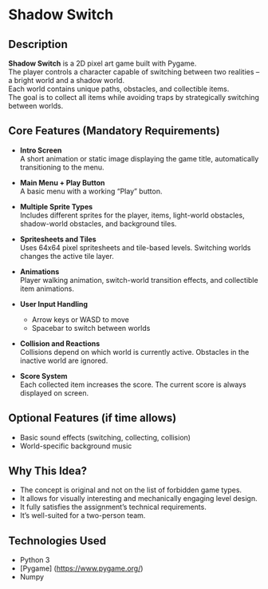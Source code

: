 # Shadow Switch

## Description
**Shadow Switch** is a 2D pixel art game built with Pygame.  
The player controls a character capable of switching between two realities – a bright world and a shadow world.  
Each world contains unique paths, obstacles, and collectible items.  
The goal is to collect all items while avoiding traps by strategically switching between worlds.

## Core Features (Mandatory Requirements)

- **Intro Screen**  
  A short animation or static image displaying the game title, automatically transitioning to the menu.

- **Main Menu + Play Button**  
  A basic menu with a working “Play” button.

- **Multiple Sprite Types**  
  Includes different sprites for the player, items, light-world obstacles, shadow-world obstacles, and background tiles.

- **Spritesheets and Tiles**  
  Uses 64x64 pixel spritesheets and tile-based levels. Switching worlds changes the active tile layer.

- **Animations**  
  Player walking animation, switch-world transition effects, and collectible item animations.

- **User Input Handling**  
  - Arrow keys or WASD to move  
  - Spacebar to switch between worlds

- **Collision and Reactions**  
  Collisions depend on which world is currently active. Obstacles in the inactive world are ignored.

- **Score System**  
  Each collected item increases the score. The current score is always displayed on screen.

## Optional Features (if time allows)

- Basic sound effects (switching, collecting, collision)
- World-specific background music

## Why This Idea?

- The concept is original and not on the list of forbidden game types.
- It allows for visually interesting and mechanically engaging level design.
- It fully satisfies the assignment’s technical requirements.
- It’s well-suited for a two-person team.

## Technologies Used

- Python 3
- [Pygame] (https://www.pygame.org/)
- Numpy

